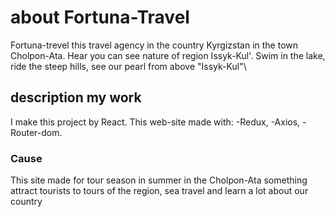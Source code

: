# about Fortuna-Travel
Fortuna-trevel this travel agency in the country Kyrgizstan in the town Cholpon-Ata.
Hear you can see nature of region Issyk-Kul'.
Swim in the lake, ride the steep hills, see our pearl from above "Issyk-Kul"\

## description my work
I make this project by React.
This web-site made with:
-Redux,
-Axios,
-Router-dom.
### Cause
This site made for tour season in summer in the Cholpon-Ata something attract tourists to tours of the region, sea travel and learn a lot about our country
